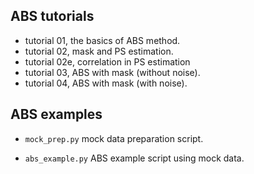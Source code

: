 ## ABS tutorials

- tutorial 01, the basics of ABS method.
- tutorial 02, mask and PS estimation.
- tutorial 02e, correlation in PS estimation
- tutorial 03, ABS with mask (without noise).
- tutorial 04, ABS with mask (with noise).

## ABS examples

- `mock_prep.py` mock data preparation script.

- `abs_example.py` ABS example script using mock data.
